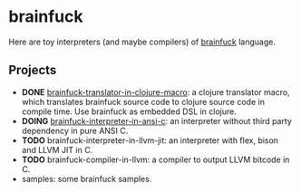 # brainfuck

Here are toy interpreters (and maybe compilers) of [brainfuck](https://en.wikipedia.org/wiki/Brainfuck) language.

## Projects

* **DONE** [brainfuck-translator-in-clojure-macro](https://github.com/redraiment/brainfuck/tree/main/brainfuck-translator-in-clojure-macro): a clojure translator macro, which translates brainfuck source code to clojure source code in compile time. Use brainfuck as embedded DSL in clojure.
* **DOING** [brainfuck-interpreter-in-ansi-c](https://github.com/redraiment/brainfuck/tree/main/brainfuck-interpreter-in-ansi-c): an interpreter without third party dependency in pure ANSI C.
* **TODO** brainfuck-interpreter-in-llvm-jit: an interpreter with flex, bison and LLVM JIT in C.
* **TODO** brainfuck-compiler-in-llvm: a compiler to output LLVM bitcode in C.
* samples: some brainfuck samples.
